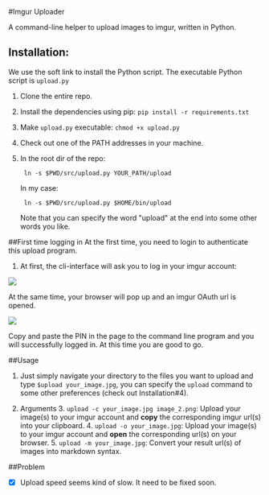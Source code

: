 #Imgur Uploader

A command-line helper to upload images to imgur, written in Python.

## Installation:
We use the soft link to install the Python script. The executable Python script is ```upload.py```

1. Clone the entire repo.
2. Install the dependencies using pip: ```pip install -r requirements.txt```
2. Make ```upload.py``` executable:
```chmod +x upload.py```
3. Check out one of the PATH addresses in your machine.
4. In the root dir of the repo:

		ln -s $PWD/src/upload.py YOUR_PATH/upload

	In my case:

		ln -s $PWD/src/upload.py $HOME/bin/upload

	Note that you can specify the word "upload" at the end into some other words you like.


##First time logging in
At the first time, you need to login to authenticate this upload program.

1. At first, the cli-interface will ask you to log in your imgur account: 

![](http://i.imgur.com/iThA8Gy.png)

At the same time, your browser will pop up and an imgur OAuth url is opened.

![](http://i.imgur.com/QTMKRfS.png)

Copy and paste the PIN in the page to the command line program and you will successfully logged in. At this time you are good to go.


##Usage

1. Just simply navigate your directory to the files you want to upload and type ```$upload your_image.jpg```, you can specify the ```upload``` command to some other preferences (check out Installation#4).

2. Arguments
	3. ```upload -c your_image.jpg image_2.png```: Upload your image(s) to your imgur account and **copy** the corresponding imgur url(s) into your clipboard.
	4. ```upload -o your_image.jpg```: Upload your image(s) to your imgur account and **open** the corresponding url(s) on your browser.
	5. ```upload -m your_image.jpg```: Convert your result url(s) of images into markdown syntax.
	
##Problem
- [x] Upload speed seems kind of slow. It need to be fixed soon.

